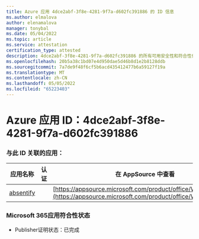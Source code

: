 ```yaml
---
title: Azure 应用 4dce2abf-3f8e-4281-9f7a-d602fc391886 的 ID 信息
ms.author: elmalova
author: elenamalova
manager: tonybal
ms.date: 05/04/2022
ms.topic: article
ms.service: attestation
certification_type: attested
description: 4dce2abf-3f8e-4281-9f7a-d602fc391886 的所有可用安全性和符合性信息。
ms.openlocfilehash: 20b5a38c1bd07e4d950dae5d46b8d1e2b8128ddb
ms.sourcegitcommit: 7a7de9f48f6cf5b6acd435412477b6a59127f19a
ms.translationtype: MT
ms.contentlocale: zh-CN
ms.lasthandoff: 05/05/2022
ms.locfileid: "65223403"
---
```

# <a name="azure-app-id-4dce2abf-3f8e-4281-9f7a-d602fc391886"></a>Azure 应用 ID：4dce2abf-3f8e-4281-9f7a-d602fc391886


### <a name="apps-associated-with-this-id"></a>与此 ID 关联的应用：
| **应用名称** | **认证** | **在 AppSource 中查看** |
|--------------|---------------|-----------------------|
| [absentify](../forward/WA200003833.md) |  | [https://appsource.microsoft.com/product/office/WA200003833](https://appsource.microsoft.com/product/office/WA200003833) |

### <a name="microsoft-365-app-compliance-status"></a>Microsoft 365应用符合性状态
- Publisher证明状态：已完成
